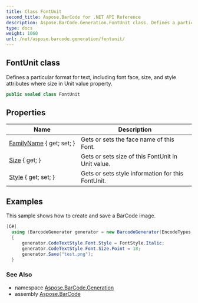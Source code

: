 ```yaml
---
title: Class FontUnit
second_title: Aspose.BarCode for .NET API Reference
description: Aspose.BarCode.Generation.FontUnit class. Defines a particular format for text including font face size and style attributes where size in Unit value property
type: docs
weight: 1060
url: /net/aspose.barcode.generation/fontunit/
---
```

## FontUnit class

Defines a particular format for text, including font face, size, and style attributes where size in Unit value property.

```csharp
public sealed class FontUnit
```

## Properties

| Name | Description |
| --- | --- |
| [FamilyName](../../aspose.barcode.generation/fontunit/familyname/) { get; set; } | Gets or sets the face name of this Font. |
| [Size](../../aspose.barcode.generation/fontunit/size/) { get; } | Gets or sets size of this FontUnit in Unit value. |
| [Style](../../aspose.barcode.generation/fontunit/style/) { get; set; } | Gets or sets style information for this FontUnit. |

## Examples

This sample shows how to create and save a BarCode image.

```csharp
[C#]
  using (BarcodeGenerator generator = new BarcodeGenerator(EncodeTypes.Code128))
  {
      generator.CodeTextStyle.Font.Style = FontStyle.Italic;
      generator.CodeTextStyle.Font.Size.Point = 18;
      generator.Save("test.png");
  }
```

### See Also

* namespace [Aspose.BarCode.Generation](../../aspose.barcode.generation/)
* assembly [Aspose.BarCode](../../)


